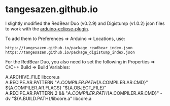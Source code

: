 # tangesazen.github.io

I slightly modified the RedBear Duo (v0.2.9) and Digistump (v1.0.2) json files to work with the [arduino-eclipse-plugin](https://github.com/jantje/arduino-eclipse-plugin).

To add them to Preferences => Arduino => Locations, use:

	https://tangesazen.github.io/package_readbear_index.json  
	https://tangesazen.github.io/package_digistump_index.json

For the RedBear Duo, you also need to set the following in Properties => C/C++ Build => Build Variables:

  A.ARCHIVE\_FILE  		  libcore.a  
  A.RECIPE.AR.PATTERN     "${A.COMPILER.PATH}${A.COMPILER.AR.CMD}" ${A.COMPILER.AR.FLAGS} "${A.OBJECT_FILE}"  
  A.RECIPE.AR.PATTERN.2   && "${A.COMPILER.PATH}${A.COMPILER.AR.CMD}" -dv "${A.BUILD.PATH}/libcore.a" libcore.a
  
